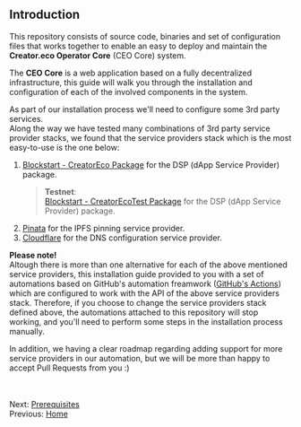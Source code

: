 ## Introduction  

This repository consists of source code, binaries and set of configuration files that works together to enable an easy to deploy and maintain the **Creator.eco Operator Core** (CEO Core) system.

The **CEO Core** is a web application based on a fully decentralized infrastructure, this guide will walk you through the installation and configuration of each of the involved components in the system.

As part of our installation process we'll need to configure some 3rd party services.  
Along the way we have tested many combinations of 3rd party service provider stacks, we found that the service providers stack which is the most easy-to-use is the one below:

1. [Blockstart - CreatorEco Package](https://dsphq.io/packages/blockstartac/ipfsservice1/blockpack2) for the DSP (dApp Service Provider) package.  
   > **Testnet**:  
   [Blockstart - CreatorEcoTest Package](https://dsphq.io/packages/blockstartac/ipfsservice1/blockpack2) for the DSP (dApp Service Provider) package.  
2. [Pinata](https://pinata.cloud/) for the IPFS pinning service provider.  
3. [Cloudflare](https://www.cloudflare.com/) for the DNS configuration service provider. 

**Please note!**  
Altough there is more than one alternative for each of the above mentioned service providers, this installation guide provided to you with a set of automations based on GitHub's automation freamwork ([GitHub's Actions](https://help.github.com/en/actions/automating-your-workflow-with-github-actions)) which are configured to work with the API of the above service providers stack. Therefore, if you choose to change the service providers stack defined above, the automations attached to this repository will stop working, and you'll need to perform some steps in the installation process manually.  

In addition, we having a clear roadmap regarding adding support for more service providers in our automation, but we will be more than happy to accept Pull Requests from you :)

<br/><br/>
Next: [Prerequisites](02-prerequisites.md)  
Previous: [Home](../README.md)

